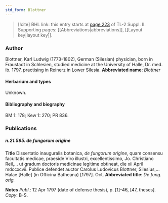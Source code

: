 ```yaml
---
std_form: Blottner
---
```


> [!cite] BHL link: this entry starts at [page 223](https://www.biodiversitylibrary.org/page/33265420) of TL-2 Suppl. II.
> Supporting pages: [[Abbreviations|abbreviations]], [[Layout key|layout key]].

### Author

Blottner, Karl Ludwig (1773-1802), German (Silesian) physician, born in Fraustadt in Schlesien, studied medicine at the University of Halle, Dr. med. ib. 1797, practising in Reinerz in Lower Silesia. 
**Abbreviated name**: *Blottner*

#### Herbarium and types

Unknown.

#### Bibliography and biography

BM 1: 178; Kew 1: 270; PR 836.

### Publications

##### n.21.595. de fungorum origine

**Title**
Dissertatio inauguralis botanica, *de fungorum origine*, quam consensu facultatis medicae, praeside Viro illustri, excellentissimo, Jo. Christiano Reil,... ut gradum doctoris medicinae legitime obtineat, die xii April mdccxcvii. Publice defendet auctor Carolus Ludovicus Blottner, Silesius,... Halae \[Halle\] (in Officina Batheana) \[1797\]. Oct.
**Abbreviated title**: *De fung. orig.*

**Notes**
*Publ*.: 12 Apr 1797 (date of defense thesis), p. \[1\]-46, \[47, theses\]. *Copy*: B-S.

